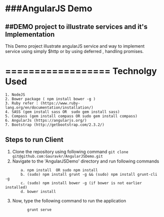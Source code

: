 ###AngularJS Demo
================

##DEMO project to illustrate services and it's Implementation
--------------------------------------------------------------------
This Demo project illustrate angularJS service and way to implement service using
simply $http  or by using deferred  , handling  promises.

==================
Technolgy Used
==================
    1. NodeJS
    2. Bower package ( npm install bower -g )
    3. Ruby refer : (https://www.ruby-lang.org/en/documentation/installation/)
    4. SASS (gem install sass OR  sudo gem install sass)
    5. Compass (gem install compass OR sudo gem install compass)
    6. AngularJs (https://angularjs.org/)
    7. Bootstrap (http://getbootstrap.com/2.3.2/)



**Steps to run Client**
---------
1. Clone the repository using following command
```git clone git@github.com:Gauravkr/AngularJSDemo.git```
2. Navigate to the 'AngularJSDemo' directory and run following commands
```
	   a. npm install  OR sudo npm install
       b. (sudo) npm install grunt -g && (sudo) npm install grunt-cli -g
	   c. (sudo) npm install bower -g (if bower is not earlier installed)
	   d. bower install
```
3. Now, type the following command to run the application
```
	      grunt serve
```
